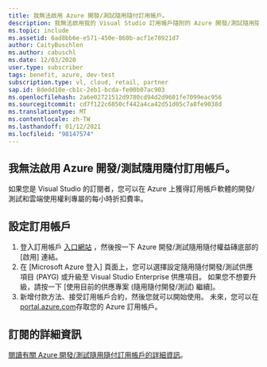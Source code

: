 ```yaml
---
title: 我無法啟用 Azure 開發/測試隨用隨付訂用帳戶。
description: 我無法啟用我的 Visual Studio 訂用帳戶隨附的 Azure 開發/測試隨用隨付訂用帳戶嗎？
ms.topic: include
ms.assetid: 6ad8bb6e-e571-450e-860b-acf1e78921d7
author: CaityBuschlen
ms.author: cabuschl
ms.date: 12/03/2020
user.type: subscriber
tags: benefit, azure, dev-test
subscription.type: vl, cloud, retail, partner
sap.id: 8dedd10e-cb1c-2eb1-bcda-fe00b07ac903
ms.openlocfilehash: 2a6e02721512d9780cd94d2d9601fe7099eac956
ms.sourcegitcommit: cd7f122c6850cf442a4ca42d51d05c7a8fe9038d
ms.translationtype: MT
ms.contentlocale: zh-TW
ms.lasthandoff: 01/12/2021
ms.locfileid: "98147574"
---
```

## <a name="im-unable-to-activate-my-azure-dev--test-pay-as-you-go-subscription"></a>我無法啟用 Azure 開發/測試隨用隨付訂用帳戶。

如果您是 Visual Studio 的訂閱者，您可以在 Azure 上獲得訂用帳戶軟體的開發/測試和雲端使用權利專屬的每小時折扣費率。 

## <a name="set-up-a-subscription"></a>設定訂用帳戶

1. 登入訂用帳戶 [入口網站](https://my.visualstudio.com/benefits) ，然後按一下 Azure 開發/測試隨用隨付權益磚底部的 [啟用] 連結。
1. 在 [Microsoft Azure 登入] 頁面上，您可以選擇設定隨用隨付開發/測試供應項目 (PAYG) 或升級至 Visual Studio Enterprise 供應項目。 如果您不想要升級，請按一下 [使用目前的供應專案 (隨用隨付開發/測試) 繼續]。 
1. 新增付款方法、接受訂用帳戶合約，然後您就可以開始使用。 未來，您可以在 [portal.azure.com](https://portal.azure.com/)存取您的 Azure 訂用帳戶。 

## <a name="more-information-about-subscriptions"></a>訂閱的詳細資訊
 
[閱讀有關 Azure 開發/測試隨用隨付訂用帳戶的詳細資訊](https://docs.microsoft.com/visualstudio/subscriptions/vs-azure-payg)。